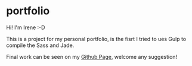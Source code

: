 # portfolio

Hi! I'm Irene :-D

This is a project for my personal portfolio, is the fisrt I tried to ues Gulp to compile the Sass and Jade. 

Final work can be seen on my [Github Page][github], welcome any suggestion!

[github]: http://irene84111.github.io